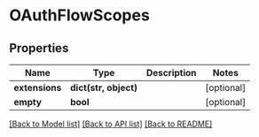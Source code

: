 # OAuthFlowScopes

## Properties
Name | Type | Description | Notes
------------ | ------------- | ------------- | -------------
**extensions** | **dict(str, object)** |  | [optional] 
**empty** | **bool** |  | [optional] 

[[Back to Model list]](../README.md#documentation-for-models) [[Back to API list]](../README.md#documentation-for-api-endpoints) [[Back to README]](../README.md)



